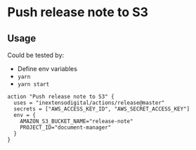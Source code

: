 # Push release note to S3

## Usage

Could be tested by:
- Define env variables
- `yarn`
- `yarn start`

```
action "Push release note to S3" {
  uses = "inextensodigital/actions/release@master"
  secrets = ["AWS_ACCESS_KEY_ID", "AWS_SECRET_ACCESS_KEY"]
  env = {
    AMAZON_S3_BUCKET_NAME="release-note"
    PROJECT_ID="document-manager"
  }
}
```
